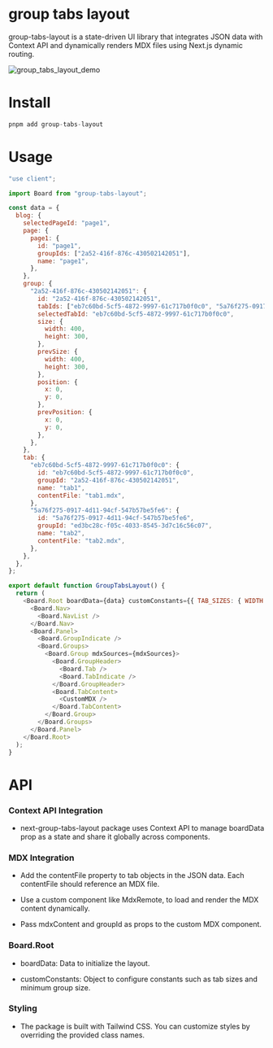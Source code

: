 # group tabs layout

group-tabs-layout is a state-driven UI library that integrates JSON data with Context API and dynamically renders MDX files using Next.js dynamic routing.

![group_tabs_layout_demo](https://github.com/user-attachments/assets/9e188c72-676d-4189-a638-67dd64f6ad26)

# Install

```js
pnpm add group-tabs-layout
```

# Usage

```js
"use client";

import Board from "group-tabs-layout";

const data = {
  blog: {
    selectedPageId: "page1",
    page: {
      page1: {
        id: "page1",
        groupIds: ["2a52-416f-876c-430502142051"],
        name: "page1",
      },
    },
    group: {
      "2a52-416f-876c-430502142051": {
        id: "2a52-416f-876c-430502142051",
        tabIds: ["eb7c60bd-5cf5-4872-9997-61c717b0f0c0", "5a76f275-0917-4d11-94cf-547b57be5fe6"],
        selectedTabId: "eb7c60bd-5cf5-4872-9997-61c717b0f0c0",
        size: {
          width: 400,
          height: 300,
        },
        prevSize: {
          width: 400,
          height: 300,
        },
        position: {
          x: 0,
          y: 0,
        },
        prevPosition: {
          x: 0,
          y: 0,
        },
      },
    },
    tab: {
      "eb7c60bd-5cf5-4872-9997-61c717b0f0c0": {
        id: "eb7c60bd-5cf5-4872-9997-61c717b0f0c0",
        groupId: "2a52-416f-876c-430502142051",
        name: "tab1",
        contentFile: "tab1.mdx",
      },
      "5a76f275-0917-4d11-94cf-547b57be5fe6": {
        id: "5a76f275-0917-4d11-94cf-547b57be5fe6",
        groupId: "ed3bc28c-f05c-4033-8545-3d7c16c56c07",
        name: "tab2",
        contentFile: "tab2.mdx",
      },
    },
  },
};

export default function GroupTabsLayout() {
  return (
    <Board.Root boardData={data} customConstants={{ TAB_SIZES: { WIDTH: 100, HEIGHT: 50 }, GROUP_MINIMUM_SIZE: { WIDTH: 200, HEIGHT: 300 } }}>
      <Board.Nav>
        <Board.NavList />
      </Board.Nav>
      <Board.Panel>
        <Board.GroupIndicate />
        <Board.Groups>
          <Board.Group mdxSources={mdxSources}>
            <Board.GroupHeader>
              <Board.Tab />
              <Board.TabIndicate />
            </Board.GroupHeader>
            <Board.TabContent>
              <CustomMDX />
            </Board.TabContent>
          </Board.Group>
        </Board.Groups>
      </Board.Panel>
    </Board.Root>
  );
}
```

# API

### Context API Integration

- next-group-tabs-layout package uses Context API to manage boardData prop as a state and share it globally across components.

### MDX Integration

- Add the contentFile property to tab objects in the JSON data. Each contentFile should reference an MDX file.

- Use a custom component like MdxRemote, to load and render the MDX content dynamically.

- Pass mdxContent and groupId as props to the custom MDX component.

### Board.Root

- boardData: Data to initialize the layout.

- customConstants: Object to configure constants such as tab sizes and minimum group size.

### Styling

- The package is built with Tailwind CSS. You can customize styles by overriding the provided class names.
